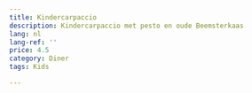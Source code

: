 ```yaml
---
title: Kindercarpaccio
description: Kindercarpaccio met pesto en oude Beemsterkaas
lang: nl
lang-ref: ''
price: 4.5
category: Diner
tags: Kids

---
```

